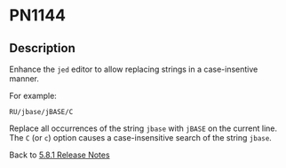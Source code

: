 # PN1144

<PageHeader />

## Description

Enhance the `jed` editor to allow replacing strings in a case-insentive manner.

For example:

```
RU/jbase/jBASE/C
```

Replace all occurrences of the string `jbase` with `jBASE` on the current line. The `C` (or `c`) option causes a case-insensitive search of the string `jbase`.

Back to [5.8.1 Release Notes](./../README.md)
  
<PageFooter />
